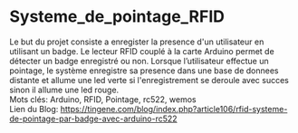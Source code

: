 # Systeme_de_pointage_RFID <br>

Le but du projet consiste a enregister la presence d'un utilisateur en utilisant un badge. Le lecteur RFID couplé à la carte Arduino permet de détecter un badge enregistré ou non. Lorsque l’utilisateur effectue un pointage, le système enregistre sa presence dans une base de donnees distante et allume une led verte si l'enregistrement se deroule avec succes sinon il allume une led rouge.
<br>
Mots clés:  Arduino, RFID, Pointage, rc522, wemos <br>
Lien du Blog: https://tingene.com/blog/index.php?article106/rfid-systeme-de-pointage-par-badge-avec-arduino-rc522<br>
